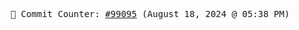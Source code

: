 <p align="center">
    <samp>
        📮 Commit Counter: <a href="https://github.com/Javascript-void0/Javascript-void0/commits/main">#99095</a> (August 18, 2024 @ 05:38 PM)
    </samp>
</p>